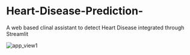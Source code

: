 # Heart-Disease-Prediction-
A web based clinal assistant to detect Heart Disease integrated through Streamlit

![app_view1](https://github.com/user-attachments/assets/d314e91d-1ce1-49a9-ac2c-0908b887a2f0)
